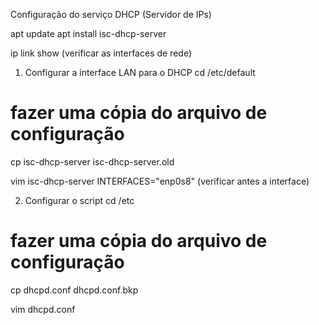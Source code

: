 



 Configuração do serviço DHCP (Servidor de IPs)

apt update
apt install isc-dhcp-server

ip link show (verificar as interfaces de rede)

1) Configurar a interface LAN para o DHCP
cd /etc/default
# fazer uma cópia do arquivo de configuração
cp isc-dhcp-server isc-dhcp-server.old

vim isc-dhcp-server
INTERFACES="enp0s8" (verificar antes a interface)




2) Configurar o script
cd /etc
# fazer uma cópia do arquivo de configuração
cp dhcpd.conf dhcpd.conf.bkp

vim dhcpd.conf
